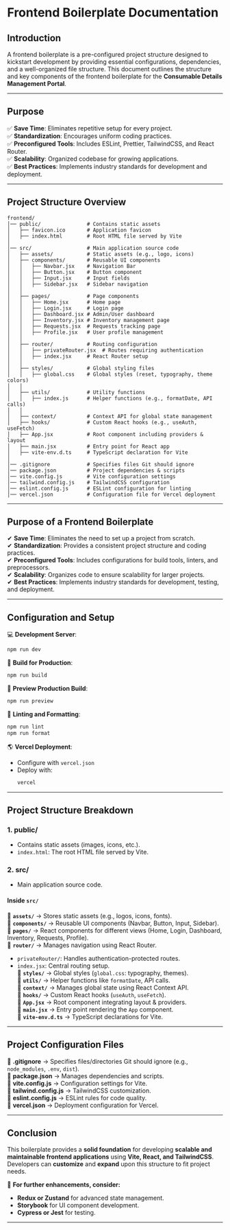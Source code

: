 # **Frontend Boilerplate Documentation**

## **Introduction**  
A frontend boilerplate is a pre-configured project structure designed to kickstart development by providing essential configurations, dependencies, and a well-organized file structure. This document outlines the structure and key components of the frontend boilerplate for the **Consumable Details Management Portal**.

---

## **Purpose**  
✅ **Save Time**: Eliminates repetitive setup for every project.  
✅ **Standardization**: Encourages uniform coding practices.  
✅ **Preconfigured Tools**: Includes ESLint, Prettier, TailwindCSS, and React Router.  
✅ **Scalability**: Organized codebase for growing applications.  
✅ **Best Practices**: Implements industry standards for development and deployment.  

---

## **Project Structure Overview**  

```
frontend/
│── public/               # Contains static assets
│   ├── favicon.ico       # Application favicon
│   ├── index.html        # Root HTML file served by Vite
│
│── src/                  # Main application source code
│   ├── assets/           # Static assets (e.g., logo, icons)
│   ├── components/       # Reusable UI components
│   │   ├── Navbar.jsx    # Navigation Bar
│   │   ├── Button.jsx    # Button component
│   │   ├── Input.jsx     # Input fields
│   │   ├── Sidebar.jsx   # Sidebar navigation
│   │
│   ├── pages/            # Page components
│   │   ├── Home.jsx      # Home page
│   │   ├── Login.jsx     # Login page
│   │   ├── Dashboard.jsx # Admin/User dashboard
│   │   ├── Inventory.jsx # Inventory management page
│   │   ├── Requests.jsx  # Requests tracking page
│   │   ├── Profile.jsx   # User profile management
│   │
│   ├── router/           # Routing configuration
│   │   ├── privateRouter.jsx  # Routes requiring authentication
│   │   ├── index.jsx     # React Router setup
│   │
│   ├── styles/           # Global styling files
│   │   ├── global.css    # Global styles (reset, typography, theme colors)
│   │
│   ├── utils/            # Utility functions
│   │   ├── index.js      # Helper functions (e.g., formatDate, API calls)
│   │
│   ├── context/          # Context API for global state management
│   ├── hooks/            # Custom React hooks (e.g., useAuth, useFetch)
│   ├── App.jsx           # Root component including providers & layout
│   ├── main.jsx          # Entry point for React app
│   ├── vite-env.d.ts     # TypeScript declaration for Vite
│
│── .gitignore            # Specifies files Git should ignore
│── package.json          # Project dependencies & scripts
│── vite.config.js        # Vite configuration settings
│── tailwind.config.js    # TailwindCSS configuration
│── eslint.config.js      # ESLint configuration for linting
│── vercel.json           # Configuration file for Vercel deployment
```

---

## **Purpose of a Frontend Boilerplate**  
✔ **Save Time**: Eliminates the need to set up a project from scratch.  
✔ **Standardization**: Provides a consistent project structure and coding practices.  
✔ **Preconfigured Tools**: Includes configurations for build tools, linters, and preprocessors.  
✔ **Scalability**: Organizes code to ensure scalability for larger projects.  
✔ **Best Practices**: Implements industry standards for development, testing, and deployment.  

---

## **Configuration and Setup**  
💻 **Development Server**:  
```sh
npm run dev
```

🚀 **Build for Production**:  
```sh
npm run build
```

🔎 **Preview Production Build**:  
```sh
npm run preview
```

📏 **Linting and Formatting**:  
```sh
npm run lint
npm run format
```

🌎 **Vercel Deployment**:  
- Configure with `vercel.json`  
- Deploy with:  
  ```sh
  vercel
  ```

---

## **Project Structure Breakdown**  

### **1. public/**  
- Contains static assets (images, icons, etc.).  
- `index.html`: The root HTML file served by Vite.  

### **2. src/**  
- Main application source code.  

#### **Inside `src/`**  

📌 **`assets/`** → Stores static assets (e.g., logos, icons, fonts).  
📌 **`components/`** → Reusable UI components (Navbar, Button, Input, Sidebar).  
📌 **`pages/`** → React components for different views (Home, Login, Dashboard, Inventory, Requests, Profile).  
📌 **`router/`** → Manages navigation using React Router.  
  - `privateRouter/`: Handles authentication-protected routes.  
  - `index.jsx`: Central routing setup.  
📌 **`styles/`** → Global styles (`global.css`: typography, themes).  
📌 **`utils/`** → Helper functions like `formatDate`, API calls.  
📌 **`context/`** → Manages global state using React Context API.  
📌 **`hooks/`** → Custom React hooks (`useAuth`, `useFetch`).  
📌 **`App.jsx`** → Root component integrating layout & providers.  
📌 **`main.jsx`** → Entry point rendering the `App` component.  
📌 **`vite-env.d.ts`** → TypeScript declarations for Vite.  

---

## **Project Configuration Files**  
📌 **.gitignore** → Specifies files/directories Git should ignore (e.g., `node_modules`, `.env`, `dist`).  
📌 **package.json** → Manages dependencies and scripts.  
📌 **vite.config.js** → Configuration settings for Vite.  
📌 **tailwind.config.js** → TailwindCSS customization.  
📌 **eslint.config.js** → ESLint rules for code quality.  
📌 **vercel.json** → Deployment configuration for Vercel.  

---

## **Conclusion**  
This boilerplate provides a **solid foundation** for developing **scalable and maintainable frontend applications** using **Vite, React, and TailwindCSS**. Developers can **customize** and **expand** upon this structure to fit project needs.  

🚀 **For further enhancements, consider:**  
- **Redux or Zustand** for advanced state management.  
- **Storybook** for UI component development.  
- **Cypress or Jest** for testing.  

---
